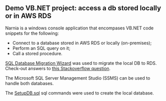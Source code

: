 ## Demo VB.NET project: access a db stored locally or in AWS RDS

Narnia is a windows console application that encompases VB.NET code snippets for the following:
* Connect to a database stored in AWS RDS or locally (on-premises);
* Perform an SQL query on it;
* Call a stored procedure.

[SQL Database Migration Wizard](http://sqlazuremw.codeplex.com/) was used to migrate the local DB to RDS. Check-out answers to [this Stackoverflow question](https://stackoverflow.com/questions/10516118/migrate-to-amazon-sql-server-rds).

The Microsoft SQL Server Management Studio (SSMS) can be used to handle both databases.

The [SetupDB.sql](Narnia/SetupDB.sql) sql commands were used to create the local database.
